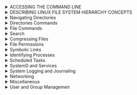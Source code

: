 
<details><summary>ACCESSING THE COMMAND LINE</summary><p>
  
# EXECUTING COMMANDS USING THE BASH SHELL

```bash
whoami                      # Output The Current USERNAME.
date                        # Display or set the system date and time.
su                          # Switch User.
passwd                      # Change user password.
man                         # Command-line tool for displaying comprehensive documentation (manual pages) for other commands and utilities. 
--help                      # Command-line option that displays a brief description of the usage and available options for the specified command or utility.

```

--------------------------------------------------------------------------------------------------
<p>
</details>

<details><summary>DESCRIBING LINUX FILE SYSTEM HIERARCHY CONCEPTS</summary><p>

## DESCRIBING LINUX FILE SYSTEM HIERARCHY CONCEPTS
--------------------------------------------------------------------------------------------------
<p align="center">

<img src="https://i.imgur.com/HoAqQ6H.png">
  
</p>

--------------------------------------------------------------------------------------------------

</p>
</details>
<details><summary>Navigating Directories</summary><p>
  
## Navigating Directories

```bash
pwd                                          # Print current directory path
ls                                           # List directories
ls -a|--all                                  # List directories including hidden
ls -l                                        # List directories in long form
ls -l -h|--human-readable                    # List directories in long form with human readable sizes
ls -t                                        # List directories by modification time, newest first
ls -lR /Directory (& or 2)> lsfile 			   # Lists all files recursively in a directory and saves the output to a file named "lsfile". Any errors that occur during the process will also be saved to the same file.
ls -lR /Directory | tee Filename | less      # Lists all files recursively in a directory, saves the output to a file named "Filename", and displays the output in the pager "less".
stat filename.txt                            # List size, created and modified timestamps for a file
stat filename.txt                            # List size, created and modified timestamps for a directory
tree                                         # List directory and file tree
tree -a                                      # List directory and file tree including hidden
tree -d                                      # List directory tree
cd Directory                                 # Go to sub-directory
cd                                           # Go to home directory
cd ~                                         # Go to home directory
cd -                                         # Go to last directory
pushd directoryname                          # Go to directoryname sub-directory and add previous directory to stack
popd                                         # Go back to directory in stack saved by `pushd`
```
--------------------------------------------------------------------------------------------------

</p>

</details>

<details><summary>Directories Commands</summary><p>

## Creating Directories

```bash
mkdir directoryname                                          # Create a directory
mkdir directoryname1 directoryname2                          # Create multiple directories
mkdir -p|--parents directoryname1/directoryname2             # Create nested directory
mkdir -p|--parents {directoryname1,directoryname2}/directory # Create multiple nested directories
mktemp -d|--directory                                        # Create a temporary directory
```
--------------------------------------------------------------------------------------------------
## Moving Directories

```bash 
cp -R|--recursive directoryname1 directoryname2                # Copy directory
mv directoryname1 directoryname2                               # Move directory

rsync -z|--compress -v|--verbose /file /directory              # Copy directory, overwrites destination
rsync -a|--archive -z|--compress -v|--verbose /file /directory # Copy directory, without overwriting destination
rsync -avz /directoryname username@hostname:/directory         # Copy local directory to remote directory
rsync -avz username@hostname:/file /directory                  # Copy remote directory to local directory
```
--------------------------------------------------------------------------------------------------
## Deleting Directories

```bash
rmdir directoryname                        # Delete empty directory
rm -r|--recursive directoryname            # Delete directory including contents
rm -r|--recursive -f|--force directoryname # Delete directory including contents, ignore nonexistent files and never prompt
```
--------------------------------------------------------------------------------------------------
</p>
</details>

<details><summary>File Commands</summary><p>
  
## Creating Files

```bash
touch filename.txt                           # Create file or update existing files modified timestamp
touch filename1.txt  filename2.txt           # Create multiple files
touch {filename1.txt,filename2.txt }.txt     # Create multiple files
touch test{1..3}                             # Create test1, test2 and test3 files
touch test{a..c}                             # Create testa, testb and testc files
touch .(file name)                           # Create hidden file
mktemp                                       # Create a temporary file
```
--------------------------------------------------------------------------------------------------
## Copy, Move & Rename Files

```bash
cp filename.txt filedirectory "optional" newfilename.txt   # Copy file
mv filename.txt filedirectory "optional" newfilename.txt   # Move file
mv filename.txt newfilename.txt                            # Rename file
```
--------------------------------------------------------------------------------------------------
## Deleting Files

```bash
rm filename.txt            # Delete file
rm -f|--force filename.txt # Delete file, ignore nonexistent files and never prompt
```
--------------------------------------------------------------------------------------------------
## Reading Files

```bash
file                   # Determine file type
cat filename.txt       # Print all contents
more                   # view the contents of a file one page at a time.
less filename.txt      # Print some contents at a time (g - go to top of file, SHIFT+g, go to bottom of file)
head filename.txt      # Print top 10 lines of file
tail filename.txt      # Print bottom 10 lines of file
open filename.txt      # Open file in the default editor
wc filename.txt        # List number of lines words and characters in the file
wc -l /etc/passwd/ 	  # all users
```
--------------------------------------------------------------------------------------------------
## Standard Output, Standard Error and Standard Input

```bash
echo "Words" > filename.txt   # Overwrite file with content
echo "Words" >> filename.txt  # Append to file with content

ls exists 1> filename.txt     # Redirect the standard output to a file
ls noexist 2> filename.txt    # Rdirect the standard error output to a file
ls 2>&1 filename.txt          # Redirect standard output and error to a file
ls > /dev/null                # Discard standard output and error
```
--------------------------------------------------------------------------------------------------

</p>

</details>

<details><summary>Search</summary><p>

## Finding Files

Find binary files for a command.

```bash
type wget                                  # Find the binary
which wget                                 # Find the binary
whereis wget                               # Find the binary, source, and manual page files
```

`locate` uses an index and is fast.

```bash
updatedb                                   # Update the index

locate filename.txt                        # Find a file
locate --ignore-case                       # Find a file and ignore case
locate f*.txt                              # Find a text file starting with 'f'
```

`find` doesn't use an index and is slow.

```bash
find /path -name filename.txt                   # Find a file
find /path -iname filename.txt                  # Find a file with case insensitive search
find /path -name "*.txt"                        # Find all text files
find /path -name filename.txt -delete           # Find a file and delete it
find /path -name "*.png" -exec pngquant {}      # Find all .png files and execute pngquant on it
find /path -type f -name filename.txt           # Find a file
find /path -type d -name directory              # Find a directory
find /path -type l -name filename.txt           # Find a symbolic link
find /path -type f -mtime +30                   # Find files that haven't been modified in 30 days
find /path -type f -mtime +30 -delete           # Delete files that haven't been modified in 30 days

```


--------------------------------------------------------------------------------------------------

## Find in Files

```bash
grep 'foo' /filename.txt                          # Search for 'foo' in file 'filename.txt'
grep 'foo' /directory -r|--recursive              # Search for 'foo' in directory 
grep 'foo' /directory -R|--dereference-recursive  # Search for 'foo' in directory and follow symbolic links
grep 'foo' /directory -l|--files-with-matches     # Show only files that match
grep 'foo' /directory -L|--files-without-match    # Show only files that don't match
grep 'Foo' /directory -i|--ignore-case            # Case insensitive search
grep 'foo' /directory -x|--line-regexp            # Match the entire line
grep 'foo' /directory -C|--context 1              # Add N line of context above and below each search result
grep 'foo' /directory -v|--invert-match           # Show only lines that don't match
grep 'foo' /directory -c|--count                  # Count the number lines that match
grep 'foo' /directory -n|--line-number            # Add line numbers
grep 'foo' /directory --colour                    # Add colour to output
grep 'foo\|bar' /directory -R                     # Search for 'foo' or 'bar' in directory
grep --extended-regexp|-E 'foo|bar' /directory -R # Use regular expressions
egrep 'foo|bar' /directory -R                     # Use regular expressions
grep -e 'pattern' filename.txt                    # Use to find search patterns 
```

--------------------------------------------------------------------------------------------------
</p>
</details>

<details><summary>Compressing Files</summary><p>

  
## Compressing Files

### tar 
```bash
tar (-c:create, -x:extract, -t:list, f:filename) 	# Command-line tool for creating and extracting tar archives.
tar -cf archive.tar file1 file2 file3 	            # Creates a tar archive named "archive.tar" containing the specified files.
tar -tf archive.tar 		                	         # Lists the contents of a tar archive.
-z or --gzip 	.tar.gz			                     # Flag for gzip compression.
-j or --bzip2 	.tar.bz2			                     # Flag for bzip2 compression.
-J or -xz 		.tar.xz	                      	   # Flag for xz compression.
```

### tar -c

Compresses (optionally) and combines one or more files into a single *.tar, *.tar.gz, *.tpz or *.tgz file.

```bash
tar -c|--create -z|--gzip -f|--file=Cfilename.tar /file1.txt /file2.txt # Compress file1.txt and file2.txt into Cfilename.tar
tar -c|--create -z|--gzip -f|--file=Cfilename.tar /{file1,file2}.txt    # Compress file1.txt and file2.txt into Cfilename.tar
tar -c|--create -z|--gzip -f|--file=Cfilename.tar /file                 # Compress directory bar into Cfilename.tar
```




### zip

Compresses one or more files into *.zip files.

```bash
zip Cfilename.zip /file.txt                     # Compress file.txt into Cfilename.zip
zip Cfilename.zip /file1.txt /file2.txt         # Compress file1.txt and file2.txt into Cfilename.zip
zip Cfilename.zip /{file1,file2}.txt            # Compress file1.txt and file2.txt into Cfilename.zip
zip -r|--recurse-paths Cfilename.zip /directory # Compress directory into Cfilename.zip
```

### gzip

Compresses a single file into *.gz files.

```bash
gzip /file.txt Cfilename.gz              # Compress file.txt into Cfilename.gz and then delete bar.txt
gzip -k|--keep /bafiler.txt Cfilename.gz # Compress file.txt into Cfilename.gz
```

## Decompressing Files

### tar -x

```bash
tar -x|--extract -z|--gzip -f|--file=Cfilename.tar.gz # Un-compress Cfilename.tar.gz into current directory
tar -x|--extract -f|--file=Cfilename.tar              # Un-combine Cfilename.tar into current directory
```

### unzip

```bash
unzip Cfilename.zip          # Unzip Cfilename.zip into current directory
```

### gunzip

```bash
gunzip Cfilename.gz           # Unzip Cfilename.gz into current directory and delete Cfilename.gz
gunzip -k|--keep Cfilename.gz # Unzip Cfilename.gz into current directory
```


--------------------------------------------------------------------------------------------------

</p>
</details>
<details><summary>File Permissions</summary><p>
  
chmod u[+-=](rwx)or(
chown ahmed:data data
## File Permissions

| # | Permission              | rwx | Binary |
| - | -                       | -   | -      |
| 7 | read, write and execute | rwx | 111    |
| 6 | read and write          | rw- | 110    |
| 5 | read and execute        | r-x | 101    |
| 4 | read only               | r-- | 100    |
| 3 | write and execute       | -wx | 011    |
| 2 | write only              | -w- | 010    |
| 1 | execute only            | --x | 001    |
| 0 | none                    | --- | 000    |

For a directory, execute means you can enter a directory.

| User | Group | Others | Description                                                                                          |
| -    | -     | -      | -                                                                                                    |
| 6    | 4     | 4      | User can read and write, everyone else can read (Default file permissions)                           |
| 7    | 5     | 5      | User can read, write and execute, everyone else can read and execute (Default directory permissions) |

- u - User
- g - Group
- o - Others
- a - All of the above

```bash
ls -l /file.sh            # List file permissions
chmod +100 file.sh        # Add 1 to the user permission
chmod -100 file.sh        # Subtract 1 from the user permission
chmod u+x file.sh         # Give the user execute permission
chmod g+x file.sh         # Give the group execute permission
chmod u-x,g-x file.sh     # Take away the user and group execute permission
chmod u+x,g+x,o+x file.sh # Give everybody execute permission
chmod a+x file.sh         # Give everybody execute permission
chmod +x file.sh          # Give everybody execute permission
chown USER file.sh        # Change the owner
```

--------------------------------------------------------------------------------------------------
</p>
</details>
<details><summary>Symbolic Links</summary><p>

## Symbolic Links

```bash
ln -s|--symbolic S.Directory D.Directory              # Create a link 'D.Directory ' to the 'S.Directory' folder
ln -s|--symbolic -f|--force S.Directory D.Directory   # Overwrite an existing symbolic link 'D.Directory '
ls -l                                                 # Show where symbolic links are pointing
```

--------------------------------------------------------------------------------------------------

</p>
</details>
<details><summary>Identifying Processes</summary><p>

  
top
htop
ps 
ls -l | grep fil
ps aux | grep 
pg
Control Jobs sleep 1000 &   list jobs | choose fg | stop Ctrl Z | run bg | Kill Ctrl C
Kill Process kill ProcessID | Force Kill kill -9 ProcessID | pkill ProcessName 
Monitor Process , uptime | 
Prioeity sudo renice (+ or - number to nice value) ProcessID

## Identifying Processes

```bash
top                    # List all processes interactively
htop                   # List all processes interactively
ps 
ps aux | grep 
ps all                 # List all processes
pg
pidof PName              # Return the PID of all PName processes

CTRL+Z                 # Suspend a process running in the foreground
bg                     # Resume a suspended process and run in the background
fg                     # Bring the last background process to the foreground
fg 1                   # Bring the background process with the PID to the foreground

sleep 30 &             # Sleep for 30 seconds and move the process into the background
jobs                   # List all background jobs
jobs -p                # List all background jobs with their PID

lsof                   # List all open files and the process using them
lsof -itcp:4000        # Return the process listening on port 4000
```

## Process Priority

Process priorities go from -20 (highest) to 19 (lowest).

```bash
nice -n -20 PName      # Change process priority by name
renice 20 PID          # Change process priority by PID
ps -o ni PID           # Return the process priority of PID
```

## Killing Processes

```bash
CTRL+C                 # Kill a process running in the foreground
kill PID               # Shut down process by PID gracefully. Sends TERM signal.
kill -9 PID            # Force shut down of process by PID. Sends SIGKILL signal.
pkill PName            # Shut down process by name gracefully. Sends TERM signal.
pkill -9 PName         # force shut down process by name. Sends SIGKILL signal.
killall PName          # Kill all process with the specified name gracefully.
```

--------------------------------------------------------------------------------------------------
</p>
</details>

<details><summary>Scheduled Tasks</summary><p>
  
## Scheduled Tasks

```pre
   *      *         *         *           *
Minute, Hour, Day of month, Month, Day of the week
```

```bash
crontab -l                 # List cron tab
crontab -e                 # Edit cron tab in Vim
crontab /path/crontab      # Load cron tab from a file
crontab -l > /path/crontab # Save cron tab to a file

* * * * * PName            # Run PName every minute
*/15 * * * * PName         # Run PName every 15 minutes
0 * * * * PName            # Run PName every hour
15 6 * * * PName           # Run PName daily at 6:15 AM
44 4 * * 5 PName           # Run PName every Friday at 4:44 AM
0 0 1 * * PName            # Run PName at midnight on the first of the month
0 0 1 1 * PName            # Run PName at midnight on the first of the year

at -l                      # List scheduled tasks
at -c 1                    # Show task with ID 1
at -r 1                    # Remove task with ID 1
at now + 2 minutes         # Create a task in Vim to execute in 2 minutes
at 12:34 PM next month     # Create a task in Vim to execute at 12:34 PM next month
at tomorrow                # Create a task in Vim to execute tomorrow
```

--------------------------------------------------------------------------------------------------

</p>
</details>
  
<details><summary>SystemD and Services</summary><p>
  
## SystemD and Services
```bash
systemctl 						                # Controls the systemd system and service manager.
systemctl -t help 					          # Displays help information about systemd unit types.
systemctl list-units -t service 			    # Lists all active systemd services on the system.
systemctl --faild -type-service 			    # Lists all failed systemd services of type "service".
systemctl start ___ 					          # Starts a systemd service with the specified name.
systemctl is-active ___ 				       # Checks if a systemd service with the specified name is currently active.
systemctl stop ___ 					          # Stops a systemd service with the specified name.
systemctl enable ___ 					       # Enables a systemd service with the specified name to start automatically at boot time.
systemctl restart ___ 				          # Restarts a systemd service with the specified name.
systemctl reload ____ 					       # Reloads the configuration of a systemd service with the specified name.
systemctl reload-or-restart ___ 			    # Reloads the configuration of a systemd service with the specified name, or restarts it if the reload fails.
systemctl list-dependencies ___ 			    # Lists the dependencies of a systemd unit with the specified name.
systemctl list-dependencies --reverse ___  # Lists the reverse dependencies of a systemd unit with the specified name.
systemctl status sshd.service				    # Displays the status of the "sshd" systemd service.
```

--------------------------------------------------------------------------------------------------

</p>
</details>
  
<details><summary>System Logging and Journaling</summary><p>
  
## System Logging and Journaling
```bash
system Logging /var/log/ 	   # Directory containing system logs.
Journal entries 					# Log entries generated by the systemd journal.
```

--------------------------------------------------------------------------------------------------

</p>
</details>
  
<details><summary>Networking</summary>
<p>
  
## Networking
```bash
nmcli 							                        # Command-line tool for managing NetworkManager.
nmtui 							                        # Text-based user interface for managing NetworkManager.
ip addr 						                           # Displays network interface configuration information.
ip config 						                        # Displays IP configuration information.
ip route 						                        # Displays the system's routing table.
tracepath 						                        # Traces the path that a packet takes from the host system to a remote system.
ping 							                           # Sends ICMP echo request packets to a remote system to test connectivity.
hostname 						                        # Displays or sets the system's hostname.
hostnamectl						                        # Command-line tool for managing the system's hostname.
hostnamectl status 					                  # Displays the current hostname and related information.
cat /etc/sysconfig/network-scripts//ifcfg-enp0s3 	# Displays the configuration file for the "enp0s3" network interface.
cat /etc/hosts 						                  # Displays the system's hosts file.
cat /etc/resolv.cof					                  # Displays the system's DNS resolver configuration file.
```
## Network Troubleshooting

```bash
ping example.com            # Send multiple ping requests using the ICMP protocol
ping -c 10 -i 5 example.com # Make 10 attempts, 5 seconds apart

ip addr                     # List IP addresses on the system
ip route show               # Show IP addresses to router

netstat -i|--interfaces     # List all network interfaces and in/out usage
netstat -l|--listening      # List all open ports

traceroute example.com      # List all servers the network traffic goes through

mtr -w|--report-wide example.com                                    # Continually list all servers the network traffic goes through
mtr -r|--report -w|--report-wide -c|--report-cycles 100 example.com # Output a report that lists network traffic 100 times

nmap 0.0.0.0                # Scan for the 1000 most common open ports on localhost
nmap 0.0.0.0 -p1-65535      # Scan for open ports on localhost between 1 and 65535
nmap 192.168.4.3            # Scan for the 1000 most common open ports on a remote IP address
nmap -sP 192.168.1.1/24     # Discover all machines on the network by ping'ing them
```

## DNS

```bash
host example.com            # Show the IPv4 and IPv6 addresses

dig example.com             # Show complete DNS information

cat /etc/resolv.conf        # resolv.conf lists nameservers
```
--------------------------------------------------------------------------------------------------

</p>
</details>
<details><summary>Miscellaneous</summary><p>

## Miscellaneous
```bash	
acl 							            # Command-line tool for managing file ACLs (Access Control Lists).
getfacl FileName 					      # Displays the ACLs for the specified file.
setfacl -m u:user:(r,w,x) FileName  # Adds or modifies the ACL for the specified file, giving the user "user" read, write, and execute permissions.
ls -laR >						         # Lists all files recursively in a directory, including hidden files, and saves the output to standard output.
```

--------------------------------------------------------------------------------------------------

</p>
</details>
<details><summary>User and Group Managemen</summary><p>

 
## User and Group Management
```bash	
sudo usermod -aG groubname username       # Adds the user "username" to the group "groupname".
sudo usermod -aG wheel username				# Adds the user "username" to the "wheel" group, which typically grants administrative privileges.
sudo userdel 						            # Command-line tool for deleting a user.
sudo useradd 						            # Command-line tool for adding a new user.
id user 						                  # Displays information about the user with the specified username.
groups 							               # Lists the groups that the current user belongs to.
cat /etc/group 						         # Displays the system's group database.
umask 							               # Command-line tool for setting the default permissions for new files and directories.
sudo chage -m 0 -M 90 -W 7 -I 14 user03   # Changes the password aging settings for the user "user03".
sudo usermod -L user03 					      # Locks the password for the user "user03".
sudo groupadd groupname 				      # Command-line tool for creating a new group.
```
--------------------------------------------------------------------------------------------------

</p>
</details>
